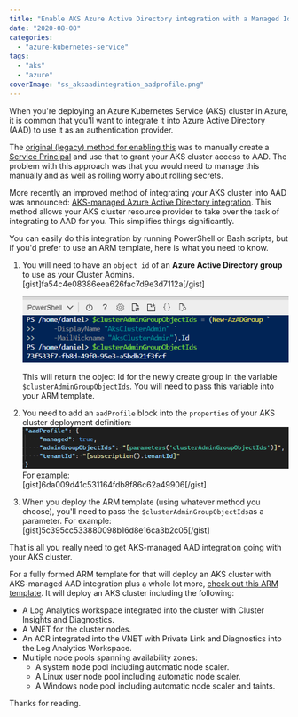 ```yaml
---
title: "Enable AKS Azure Active Directory integration with a Managed Identity from an ARM template"
date: "2020-08-08"
categories: 
  - "azure-kubernetes-service"
tags: 
  - "aks"
  - "azure"
coverImage: "ss_aksaadintegration_aadprofile.png"
---
```


When you're deploying an Azure Kubernetes Service (AKS) cluster in Azure, it is common that you'll want to integrate it into Azure Active Directory (AAD) to use it as an authentication provider.

The [original (legacy) method for enabling this](https://docs.microsoft.com/en-us/azure/aks/azure-ad-integration-cli) was to manually create a [Service Principal](https://docs.microsoft.com/en-us/azure/active-directory/develop/howto-create-service-principal-portal) and use that to grant your AKS cluster access to AAD. The problem with this approach was that you would need to manage this manually and as well as rolling worry about rolling secrets.

More recently an improved method of integrating your AKS cluster into AAD was announced: [AKS-managed Azure Active Directory integration](https://docs.microsoft.com/en-us/azure/active-directory/develop/howto-create-service-principal-portal). This method allows your AKS cluster resource provider to take over the task of integrating to AAD for you. This simplifies things significantly.

You can easily do this integration by running PowerShell or Bash scripts, but if you'd prefer to use an ARM template, here is what you need to know.

1. You will need to have an `object id` of an **Azure Active Directory group** to use as your Cluster Admins.  
    \[gist\]fa54c4e08386eea626fac7d9e3d7112a\[/gist\]  
    
    ![ss_aksaadintegration_createaadgroup](images/ss_aksaadintegration_createaadgroup.png)
    
    This will return the object Id for the newly create group in the variable `$clusterAdminGroupObjectIds`. You will need to pass this variable into your ARM template.
2. You need to add an `aadProfile` block into the `properties` of your AKS cluster deployment definition:  
    ![](images/ss_aksaadintegration_aadprofile.png)  
    For example:  
    \[gist\]6da009d41c531164fdb8f86c62a49906\[/gist\]
3. When you deploy the ARM template (using whatever method you choose), you'll need to pass the `$clusterAdminGroupObjectIds`​as a parameter. For example:  
    \[gist\]5c395cc533880098b16d8e16ca3b2c05\[/gist\]

That is all you really need to get AKS-managed AAD integration going with your AKS cluster.

For a fully formed ARM template for that will deploy an AKS cluster with AKS-managed AAD integration plus a whole lot more, [check out this ARM template](https://github.com/PlagueHO/Workshop-AKS-Advanced-with-AGIC/blob/master/src/infrastructure/azuredeploy.json). It will deploy an AKS cluster including the following:

- A Log Analytics workspace integrated into the cluster with Cluster Insights and Diagnostics.
- A VNET for the cluster nodes.
- An ACR integrated into the VNET with Private Link and Diagnostics into the Log Analytics Workspace.
- Multiple node pools spanning availability zones:
    - A system node pool including automatic node scaler.
    - A Linux user node pool including automatic node scaler.
    - A Windows node pool including automatic node scaler and taints.

Thanks for reading.

